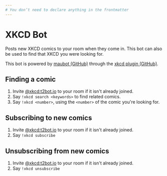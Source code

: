 ```yaml
---
# You don’t need to declare anything in the frontmatter
---
```


# XKCD Bot

Posts new XKCD comics to your room when they come in. This bot can also be used to find that XKCD you were looking for.

This bot is powered by [maubot (GitHub)](https://github.com/maubot/maubot) through the [xkcd plugin (GitHub)](https://github.com/maubot/xkcd).


## Finding a comic

1. Invite [@xkcd:t2bot.io](https://matrix.to/#/@xkcd:t2bot.io) to your room if it isn't already joined.
2. Say `!xkcd search <keywords>` to find related comics.
2. Say `!xkcd <number>`, using the `<number>` of the comic you're looking for.

## Subscribing to new comics

1. Invite [@xkcd:t2bot.io](https://matrix.to/#/@xkcd:t2bot.io) to your room if it isn't already joined.
2. Say `!xkcd subscribe`

## Unsubscribing from new comics

1. Invite [@xkcd:t2bot.io](https://matrix.to/#/@xkcd:t2bot.io) to your room if it isn't already joined.
2. Say `!xkcd unsubscribe`

